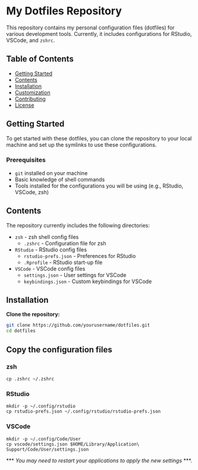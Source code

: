 # My Dotfiles Repository

This repository contains my personal configuration files (dotfiles) for various development tools. Currently, it includes configurations for RStudio, VSCode, and `zshrc`. 

## Table of Contents

- [Getting Started](#getting-started)
- [Contents](#contents)
- [Installation](#installation)
- [Customization](#customization)
- [Contributing](#contributing)
- [License](#license)

## Getting Started

To get started with these dotfiles, you can clone the repository to your local machine and set up the symlinks to use these configurations.

### Prerequisites

- `git` installed on your machine
- Basic knowledge of shell commands
- Tools installed for the configurations you will be using (e.g., RStudio, VSCode, zsh)

## Contents

The repository currently includes the following directories:

- `zsh` -   zsh shell config files
  - `.zshrc` - Configuration file for zsh
- `RStudio` - RStudio config files 
  - `rstudio-prefs.json` - Preferences for RStudio
  - `.Rprofile` - RStudio start-up file 
- `VSCode` - VSCode config files
  - `settings.json` - User settings for VSCode
  - `keybindings.json` - Custom keybindings for VSCode

## Installation

**Clone the repository:**

   ```sh
   git clone https://github.com/yourusername/dotfiles.git
   cd dotfiles
   ```

## Copy the configuration files

### zsh
```
cp .zshrc ~/.zshrc
```

### RStudio
```
mkdir -p ~/.config/rstudio
cp rstudio-prefs.json ~/.config/rstudio/rstudio-prefs.json
```

### VSCode
```
mkdir -p ~/.config/Code/User
cp vscode/settings.json $HOME/Library/Application\ Support/Code/User/settings.json
```

*** *You may need to restart your applications to apply the new settings* ***.